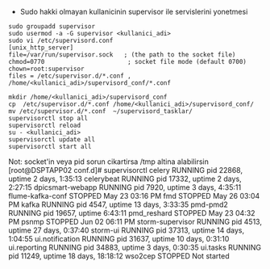 * Sudo hakki olmayan kullanicinin supervisor ile servislerini yonetmesi
```
sudo groupadd supervisor
sudo usermod -a -G supervisor <kullanici_adi>
sudo vi /etc/supervisord.conf 
[unix_http_server]
file=/var/run/supervisor.sock   ; (the path to the socket file)
chmod=0770                       ; socket file mode (default 0700)
chown=root:supervisor
files = /etc/supervisor.d/*.conf , /home/<kullanici_adi>/supervisord_conf/*.conf

mkdir /home/<kullanici_adi>/supervisord_conf
cp  /etc/supervisor.d/*.conf /home/<kullanici_adi>/supervisord_conf/
mv /etc/supervisor.d/*.conf  ~/supervisord_tasklar/
supervisorctl stop all
supervisorctl reload 
su - <kullanici_adi>
supervisorctl update all
supervisorctl start all
```

Not: socket'in veya pid sorun cikartirsa /tmp altina alabilirsin
[root@DSPTAPP02 conf.d]# supervisorctl
celery                           RUNNING   pid 22868, uptime 2 days, 1:35:13
celerybeat                       RUNNING   pid 17332, uptime 2 days, 2:27:15
dpicsmart-webapp                 RUNNING   pid 7920, uptime 3 days, 4:35:11
flume-kafka-conf                 STOPPED   May 23 03:16 PM
fmd                              STOPPED   May 26 03:04 PM
kafka                            RUNNING   pid 4547, uptime 13 days, 3:33:35
pmd-pmd2                         RUNNING   pid 19657, uptime 6:43:11
pmd_reshard                      STOPPED   May 23 04:32 PM
psnmp                            STOPPED   Jun 02 06:11 PM
storm-supervisor                 RUNNING   pid 4513, uptime 27 days, 0:37:40
storm-ui                         RUNNING   pid 37313, uptime 14 days, 1:04:55
ui.notification                  RUNNING   pid 31637, uptime 10 days, 0:31:10
ui.reporting                     RUNNING   pid 34883, uptime 3 days, 0:30:35
ui.tasks                         RUNNING   pid 11249, uptime 18 days, 18:18:12
wso2cep                          STOPPED   Not started
